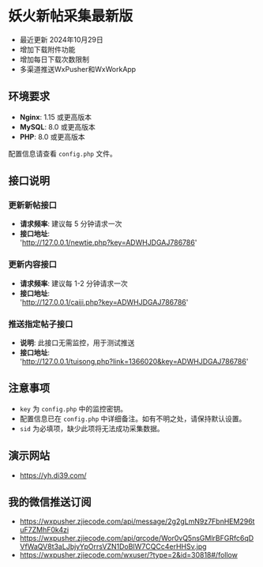 # 妖火新帖采集最新版
- 最近更新 2024年10月29日
- 增加下载附件功能
- 增加每日下载次数限制
- 多渠道推送WxPusher和WxWorkApp
## 环境要求
- **Nginx**: 1.15 或更高版本
- **MySQL**: 8.0 或更高版本
- **PHP**: 8.0 或更高版本

配置信息请查看 `config.php` 文件。

## 接口说明

### 更新新帖接口
- **请求频率**: 建议每 5 分钟请求一次
- **接口地址**:  
'http://127.0.0.1/newtie.php?key=ADWHJDGAJ786786'

### 更新内容接口
- **请求频率**: 建议每 1-2 分钟请求一次
- **接口地址**:  
'http://127.0.0.1/caiji.php?key=ADWHJDGAJ786786'

### 推送指定帖子接口
- **说明**: 此接口无需监控，用于测试推送
- **接口地址**:  
'http://127.0.0.1/tuisong.php?link=1366020&key=ADWHJDGAJ786786'

## 注意事项
- `key` 为 `config.php` 中的监控密钥。
- 配置信息已在 `config.php` 中详细备注。如有不明之处，请保持默认设置。
- `sid` 为必填项，缺少此项将无法成功采集数据。

## 演示网站
- https://yh.di39.com/
## 我的微信推送订阅
- https://wxpusher.zjiecode.com/api/message/2g2gLmN9z7FbnHEM296tuF7ZMhF0k4zi
- https://wxpusher.zjiecode.com/api/qrcode/Wor0vQ5nsGMlrBFGRfc6qDVfWaQV8t3aLJbjyYpOrrsVZN1DoBIW7CQCc4erHHSv.jpg
- https://wxpusher.zjiecode.com/wxuser/?type=2&id=30818#/follow
